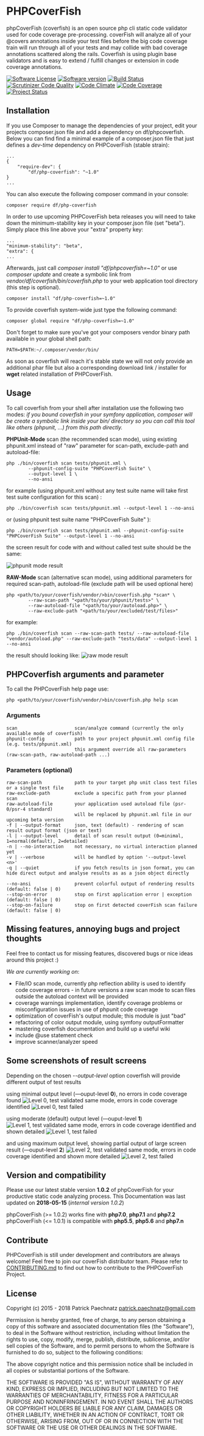 # PHPCoverFish

phpCoverFish (coverfish) is an open source php cli static code validator used for code coverage pre-processing. coverFish 
will analyze all of your @covers annotations inside your test files before the big code coverage train will run through all of
your tests and may collide with bad coverage annotations scattered along the rails. Coverfish is using plugin base validators
and is easy to extend / fulfill changes or extension in code coverage annotations.


[![Software License](https://img.shields.io/badge/license-MIT-brightgreen.svg)](LICENSE)
[![Software version](https://img.shields.io/badge/version-1.0.2-green.svg)](VERSION)
[![Build Status](https://travis-ci.org/dunkelfrosch/phpcoverfish.svg?branch=master)](https://travis-ci.org/dunkelfrosch/phpcoverfish)
[![Scrutinizer Code Quality](https://scrutinizer-ci.com/g/dunkelfrosch/phpcoverfish/badges/quality-score.png?b=master)](https://scrutinizer-ci.com/g/dunkelfrosch/phpcoverfish/?branch=master)
[![Code Climate](https://codeclimate.com/github/dunkelfrosch/phpcoverfish/badges/gpa.svg)](https://codeclimate.com/github/dunkelfrosch/phpcoverfish)
[![Code Coverage](https://scrutinizer-ci.com/g/dunkelfrosch/phpcoverfish/badges/coverage.png?b=master)](https://scrutinizer-ci.com/g/dunkelfrosch/phpcoverfish/?branch=master)
[![Project Status](https://img.shields.io/badge/project%20status-inactive-orange.svg)](STATUS)

## Installation

If you use Composer to manage the dependencies of your project, edit your projects composer.json file and add a dependency on df/phpcoverfish.
Below you can find find a minimal example of a composer.json file that just defines a *dev-time* dependency on PHPCoverFish (stable strain):

    ...
    {
        "require-dev": {
            "df/php-coverfish": "~1.0"
    }
    ...
 
You can also execute the following composer command in your console:

    composer require df/php-coverfish

In order to use upcoming PHPCoverFish beta releases you will need to take down the minimum-stability key in your composer.json file (set "beta"). Simply place this line above your "extra" property key:

    ...
    "minimum-stability": "beta",
    "extra": {
    ...

Afterwards, just call *composer install "df/phpcoverfish=~1.0"* or use *composer update* and create a symbolic link from *vendor/df/coverfish/bin/coverfish.php* to your web application tool directory (this step is optional).

    composer install "df/php-coverfish=~1.0"

To provide coverfish system-wide just type the following command:

    composer global require "df/php-coverfish=~1.0"

Don't forget to make sure you've got your composers vendor binary path available in your global shell path:

    PATH=$PATH:~/.composer/vendor/bin/

As soon as coverfish will reach it's stable state we will not only provide an additional phar file but also a corresponding download link / installer for **wget** related installation of PHPCoverFish.


## Usage

To call coverfish from your shell after installation use the following two modes:
*if you bound coverfish in your symfony application, composer will be create a symbolic link inside your bin/ directory 
so you can call this tool like others (phpunit, ...) from this path directly.*

**PHPUnit-Mode** scan (the recommended scan mode), using existing phpunit.xml instead of "raw" parameter for scan-path, exclude-path and autoload-file: 

    php ./bin/coverfish scan tests/phpunit.xml \
            --phpunit-config-suite "PHPCoverFish Suite" \ 
            --output-level 1 \
            --no-ansi

for example (using phpunit.xml without any test suite name will take first test suite configuration for this scan) :    
    
    php ./bin/coverfish scan tests/phpunit.xml --output-level 1 --no-ansi

or (using phpunit test suite name "PHPCoverFish Suite" ):

    php ./bin/coverfish scan tests/phpunit.xml --phpunit-config-suite "PHPCoverFish Suite" --output-level 1 --no-ansi   

the screen result for code with and without called test suite should be the same:

![phpunit mode result](https://dl.dropbox.com/s/nywdxycqqfoo8x8/cf_cli_rawmode_1280x325.png)

**RAW-Mode** scan (alternative scan mode), using additional parameters for required scan-path, autoload-file (exclude path will be used optional here)

    php <path/to/your/coverfish/vendor/>bin/coverfish.php *scan* \
            --raw-scan-path "<path/to/your/phpunit/tests>" \
            --raw-autoload-file "<path/to/your/autoload.php>" \
            --raw-exclude-path "<path/to/your/excluded/test/files>"
    
for example:

    php ./bin/coverfish scan --raw-scan-path tests/ --raw-autoload-file "vendor/autoload.php" --raw-exclude-path "tests/data" --output-level 1 --no-ansi

the result should looking like:
![raw mode result](https://dl.dropbox.com/s/dutbzpnhxbgnrkc/cf_cli_phpunitmode_1280x325.png)


## PHPCoverfish arguments and parameter

To call the PHPCoverFish help page use:

    php <path/to/your/coverfish/vendor/>bin/coverfish.php help scan

### Arguments

    scan                     scan/analyze command (currently the only available mode of coverfish)
    phpunit-config           path to your project phpunit.xml config file (e.g. tests/phpunit.xml)
                             this argument override all raw-parameters (raw-scan-path, raw-autoload-path ...)
    
### Parameters (optional)

    raw-scan-path            path to your target php unit class test files or a single test file
    raw-exclude-path         exclude a specific path from your planned scan 
    raw-autoload-file        your application used autoload file (psr-0/psr-4 standard)
                             will be replaced by phpunit.xml file in our upcoming beta version
    -f | --output-format     json, text (default) - rendering of scan result output format (json or text)
    -l | --output-level      detail of scan result output (0=minimal, 1=normal(default), 2=detailed)
    -n | --no-interaction    not necessary, no virtual interaction planned yet
    -v | --verbose           will be handled by option '--output-level <n>'
    -q | --quiet             if you fetch results in json format, you can hide direct output and analyse results as as a json object directly
            
    --no-ansi                prevent colorful output of rendering results (default: false | 0)
    --stop-on-error          stop on first application error | exception (default: false | 0)
    --stop-on-failure        stop on first detected coverFish scan failure (default: false | 0)
    

## Missing features, annoying bugs and project thoughts

Feel free to contact us for missing features, discovered bugs or nice ideas
around this project :)

*We are currently working on*: 

- File/IO scan mode, currently php reflection ability is used to identify code coverage errors - in future versions a raw scan mode to scan files outside the autoload context will be provided 
- coverage warnings implementation, identify coverage problems or misconfiguration issues in use of phpunit code coverage
- optimization of coverFish's output module; this module is just "bad"
- refactoring of color output module, using symfony outputFormatter
- mastering coverfish documentation and build up a useful wiki
- include @use statement check
- improve scanner/analyzer speed


## Some screenshots of result screens

Depending on the chosen *--output-level* option coverfish will provide different output of test results

using minimal output level (—ouput-level **0**), no errors in code coverage found
![Level 0, test validated](https://dl.dropbox.com/s/ss7nyvryekl4zhu/cf_cli_output_level_0_ansi_1280x130.png)
same mode, errors in code coverage identified
![Level 0, test failed](https://dl.dropbox.com/s/4yuafdw5r10xwv2/cf_cli_output_level_0_ansi_testfail_1280x160.png)

using moderate (default) output level (—ouput-level **1**)
![Level 1, test validated](https://dl.dropbox.com/s/gg7su00ef32y3lx/cf_cli_output_level_1_ansi_1280x681.png)
same mode, errors in code coverage identified and shown detailed
![Level 1, test failed](https://dl.dropbox.com/s/1m0ts3u2yaeaeku/cf_cli_output_level_1_ansi_testfail_1280x535.png)

and using maximum output level, showing partial output of large screen result (—ouput-level **2**)
![Level 2, test validated](https://dl.dropbox.com/s/9z5vkwqvotdmvc8/cf_cli_output_level_2_ansi_1280x557.png)
same mode, errors in code coverage identified and shown more detailed
![Level 2, test failed](https://dl.dropbox.com/s/fpfixam41rzy8rb/cf_cli_output_level_2_ansi_testfail_1280x699.png)


## Version and compatibility

Please use our latest stable version **1.0.2** of phpCoverFish for your productive static code analyzing process.
This Documentation was last updated on **2018-05-15** (_internal version 1.0.2_)

phpCoverFish (>= 1.0.2) works fine with **php7.0**, **php7.1** and **php7.2**
phpCoverFish (<= 1.0.1) is compatible with **php5.5**, **php5.6** and **php7.n**

## Contribute

PHPCoverFish is still under development and contributors are always welcome!
Feel free to join our coverFish distributor team. Please refer to [CONTRIBUTING.md](https://github.com/dunkelfrosch/phpcoverfish/blob/master/CONTRIBUTING.md)
to find out how to contribute to the PHPCoverFish Project.


## License

Copyright (c) 2015 - 2018 Patrick Paechnatz <patrick.paechnatz@gmail.com>
                                                                           
Permission is hereby granted,  free of charge,  to any  person obtaining a 
copy of this software and associated documentation files (the "Software"),
to deal in the Software without restriction,  including without limitation
the rights to use,  copy, modify, merge, publish,  distribute, sublicense,
and/or sell copies  of the  Software,  and to permit  persons to whom  the
Software is furnished to do so, subject to the following conditions:       
                                                                           
The above copyright notice and this permission notice shall be included in 
all copies or substantial portions of the Software.
                                                                           
THE SOFTWARE IS PROVIDED "AS IS", WITHOUT WARRANTY OF ANY KIND, EXPRESS OR IMPLIED, INCLUDING  BUT NOT  LIMITED TO THE WARRANTIES OF MERCHANTABILITY, FITNESS FOR A PARTICULAR  PURPOSE AND  NONINFRINGEMENT.  IN NO EVENT SHALL THE AUTHORS OR COPYRIGHT HOLDERS BE LIABLE FOR ANY CLAIM, DAMAGES OR OTHER LIABILITY,  WHETHER IN AN ACTION OF CONTRACT,  TORT OR OTHERWISE,  ARISING
FROM,  OUT OF  OR IN CONNECTION  WITH THE  SOFTWARE  OR THE  USE OR  OTHER DEALINGS IN THE SOFTWARE.